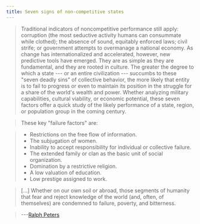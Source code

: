 ```yaml
---
title: Seven signs of non-competitive states
---
```


> Traditional indicators of noncompetitive performance still apply: corruption (the most seductive activity humans can consummate while clothed); the absence of sound, equitably enforced laws; civil strife; or government attempts to overmanage a national economy. As change has internationalized and accelerated, however, new predictive tools have emerged. They are as simple as they are fundamental, and they are rooted in culture. The greater the degree to which a state --- or an entire civilization --- succumbs to these "seven deadly sins" of collective behavior, the more likely that entity is to fail to progress or even to maintain its position in the struggle for a share of the world's wealth and power. Whether analyzing military capabilities, cultural viability, or economic potential, these seven factors offer a quick study of the likely performance of a state, region, or population group in the coming century.

> These key "failure factors" are:
 
> - Restrictions on the free flow of information.
> - The subjugation of women.
> - Inability to accept responsibility for individual or collective failure.
> - The extended family or clan as the basic unit of social organization.
> - Domination by a restrictive religion.
> - A low valuation of education.
> - Low prestige assigned to work.

> [...] Whether on our own soil or abroad, those segments of humanity that fear and reject knowledge of the world (and, often, of themselves) are condemned to failure, poverty, and bitterness.

> ---[Ralph Peters](http://strategicstudiesinstitute.army.mil/pubs/parameters/Articles/98spring/peters.htm)


